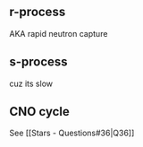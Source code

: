 ## r-process
AKA rapid neutron capture


## s-process
cuz its slow


## CNO cycle
See [[Stars - Questions#36|Q36]] 